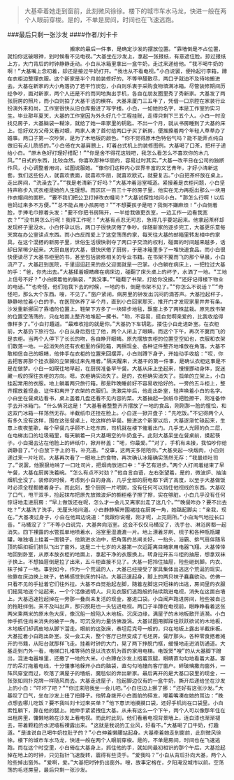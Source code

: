 > 大基牵着她走到窗前，此刻微风徐徐。楼下的城市车水马龙，快进一般在两个人眼前穿梭。是的，不单是房间，时间也在飞速逃跑。

###最后只剩一张沙发
####作者/刘卡卡

						搬家的最后一件事，是确定沙发的摆放位置。“靠墙倒是不占位置，就怕你这破眼神，到时候看不见电视。”大基坐在沙发上，拿起一张报纸，有意遮住脸。掠过报纸上方，大门背后的时钟静静走动。小白从冰箱里拿出一盒牛奶，走过来递给他。“我不喝牛奶的啊！”大基嘴上念叨着，却还是接过牛奶打开。“我也从不看电视。”小白说罢，便拎起行李箱，蹲在衣柜边整理衣服。这个新家是半个月前装修好的，不等甲醛散尽，两口子就迫不及待地搬进去。大基在新家的大小角落扔了若干竹炭包，小白则乐衷于采购食物填满冰箱。尽管装修期间历经争吵，面对新家，两个人还是不约而同地掏出手机，各自在朋友圈里秀了秀新家。大基发了两张厨房的照片，而小白则拍了大基干活的模样。大基来厦门三五年了，凭借一口京腔在家装行业扮演外来和尚，工作室很快从旧仓库搬进了写字楼。小白，一如她的名字，本是工作室的实习生。毕业那年夏天，大基的工作室因为外头好几个工程挂账，走得只剩下三五个人。小白一时没找见房子，大基脑袋一糊涂，就给了她一串家里的钥匙。不出一个月，就从书房睡到了大基的床上。恰好双方父母又看对眼，两家人凑了首付给两口子买了新房，便推搡着两个年轻人草草办了婚事。两口子第一次吵架，是为了木地板的颜色。“你不觉得原木色特俗气吗？能不能弄点纯白做旧有点儿质感的。”小白倚在大基肩膀上，盯着台式机上的装修图例。大基喝了口茶，把杯子递给小白。“原木色好打理好搭配！”“你是舍不得花这钱吧，我怎么看怎么不喜欢你的木几风。”“日式的东西，比较自然。你喜欢那种华丽的，容易过时其实。”大基一改平日在公司的独断作风，小心调整着用词，试图说服她。“像你们这种内心世界丰富的文艺青年，才好小清新这套。我们这些俗人，就喜欢表面，就喜欢华丽，就喜欢欧式，就要复古。”小白把茶杯放在桌上，走出房间，“洗澡去了。”“我是老清新了好吗？”大基冲着浴室喊道。紧接着是衣柜问题，小白坚持声称步入式衣柜是她的人生理想。而区区一百三十平的房子里，他实在无力再抠出那么一块用作衣帽间的面积。“要不我们把公卫打掉改衣帽间？”大基试探性地问小白。“那怎么行啊！以后爸妈过来多不方便。”“总不能占用小孩房吧？”“不想要孩子是吧？我倒不嫌麻烦！”小白侧着脸，手捧毛巾擦着头发：“要不你把书房隔开，一半给我做更衣室，一边工作一边看我宽衣？”“没书房怎么行呢！我得工作呢！”大基有点忍无可忍，急得几乎要站起来。他拿起茶杯却发现杯子里没水。小白怀孕以后，两口子很快厌倦了争吵。伴随新家的逐步完工，大基更乐意每天窝在办公室读点东西。而小白反而爱上了这空荡荡的家，每天往大基的邮箱里转发相中的家具。在这个混搭的新房子里，世俗生活很快剥夺了两口子交流的权利，碰面的时间越来越多，话却日渐稀少起来。大厨自居的大基，很快厌倦了厨房，于是冰箱里多了一堆快速食品。而小白很快便读尽了大基书柜里的书，甚至包括装修相关的专业书籍。在书架不翼而飞的那个早晨，小白流产了。大基赶到医院，千里迢迢赶来的岳父迎面就是一巴掌。小白躺在病床上，一把拉过大基的手：“爸，你先出去。”大基揉着眼睛瘫在病床边，碰翻了床头桌上的杯子，水洒了一地。“工地上信号不好？”小白摸着他的脑袋，“我没事。”“碰翻了书架，打给你没接。”“还好记得楼下物业的电话。”“也奇怪，他们抬我下去的时候，一地的书，倒是书架不见了。”“你怎么不说话？”“奇怪吧，那么大个东西。嗖，不见了。”窗户紧闭，病房里的钟发出沉闷的滴答声。大基捡起杯子，静静地拉着小白的手。在医院休养了半个月，直到小白回家那天，推开门才发现家里井井有条。沙发重新挪回了靠墙的位置上，鞋架下方多了一块碎步地毯，飘窗上多了两株盆栽。原先放书架的位置空荡荡的，只在地面上整齐地堆起一摞书。“哟，不容易，挺自觉啊亲爱的，比我收拾得像样多了。”小白打趣道。“最难收拾的就是你。”大基扔下车钥匙，搂住小白走进卧室。在衣柜前，大基扔下旅行包。小白从身后抱住了他，两个人闭上了眼睛。而这个下午，再次不翼而飞的是衣柜。当两个人停下了长长的吻，各自睁开眼睛。原先摆放衣柜的位置空空如也，衣服和衣架们散落一地。一起消失的还有衣柜里的保险箱，两捆现金、各种证件整齐地堆放在角落。大基不敢相信自己的眼睛，他伸手在衣柜的位置来回摆弄，小白则蹲下身子，开始动手收拾：“哎，你去把客房那个挂衣服的立架搬过来先用着。”隔天醒来，大基干的第一件事，是确认衣柜这事是不是在做梦。小白一如既往地早起，在厨房准备早午餐。大基从床上坐起来，慢慢挪动身体，捉迷藏一般的探往衣柜的方向。嗯，衣柜确实消失了。是的，衣柜确实消失了。孤单的立架上，小白挂起常用的衣服。地上躺着两只旅行箱，那是昨晚睡前好不容易收拾好的。一旁的五斗柜上，整齐摆放着现金、证件和离开了衣架的衣服们。洗漱完毕后，他走出卧室，轻声唤着小白的名字。小白坐在餐桌边看书，桌上盖着几盘还看不见内容的菜。大基抽起一张纸巾把脸擦干，刚准备伸手去开冰箱门。“什么情况这是！”大基看着整整齐齐摆放了一地的食品，刚刚那一脸的惺忪，和这双门冰箱一样荡然无存。半截纸巾还挂在脸上。小白逐一掀开盘子：“先吃饭。”不记得两个人有多久没有这样，围在这张餐桌上，吃这样的早餐。搬进这个新家以后，大基逐渐忙碌起来，生意上夜夜笙歌，每个早餐几乎顾不上吃东西，司机就在楼下催着出门。几乎无人光顾的负二层，在电梯出口的垃圾箱里，每天躺着一只大基喝空的牛奶盒子。此刻大基呆坐在餐桌前，摸起筷子。小白揭去沾在他脸上的碎纸巾，掀开杯盖：“喏，你最爱。”“对了，手机有未接，我怕吵你给调静音了。”小白放下手上的书，补充道。“没事，这两天多陪陪你。”大基夹起一块烟肉，小白则递过来一片吐司。大基再次看了一眼地上的食物，再次确认冰箱确实荡然无存：“我最烦吐司了。”说罢，他狠狠地啃了一口吐司片，把烟肉放进口中：“手艺有进步。”两个人打闹着结束了早午餐，大基在厨房洗着碗。“怎么有点不对劲？”他自言自语，左右张望着。是的，微波炉、抽油烟机全没了。装修的时候，考虑到小白的身高，几乎全部的厨电都下调了高度，以至于大基做饭时必须全程都蜷着身子。而此刻，整个厨房一片明朗，没有任何可以挡住他视线的东西。大基叹了口气，甩干双手，捡起抹布把原先放微波炉的橱柜格子擦了擦，实在够脏。小白几乎没有任何惊讶地走进厨房：“早上做饭还在呢，怎么才一会儿又离家出走了这几个。”“晚餐咋办？要不出去吃？”大基洗了洗手，无厘头地问道。小白静静解开围裙挂在厨房一角，她踮起脚尖：“亲我，现在。”大基凑过身子，小白在他耳边说道：“我跟你说喔，刚才呢，上完厕所。”小白淘气地拉长口音。“马桶没了？”不等小白说完，大基奔向浴室。这会不仅仅马桶没了，洗手台、淋浴房都一起消失。四下裸露的水管孤单地喷着水，浴室里湿漉漉一片。地上漂着牙刷、梳子和各种瓶瓶罐罐，唯独墙上挂着一面镜子。他跳进水泊中，把角落的总闸关好。一抬头，浴霸、排气扇伴随吊顶的铝扣板们排队飞出了窗外，这是二十七岁的大基第一次近距离目睹家用电器飞翔。大基悻悻地回到卧室，从原本放衣柜的地面上，拿起干净的衣服换上。转身拉开五斗柜的抽屉，想拿双袜子换上。不想抽屉倒是拉了出来，五斗柜直接不见了。大基一把拎住抽屉，险些砸到脚。内衣、袜子掉了一地。事到如今，作为一个荒诞的人，大基已经接受了家具集体出逃这个荒诞的现实。他靠在床边换上袜子，依稀感觉到床的抖动。大基迅速起身，脚上的两只袜子蠢蠢欲动，仿佛一只看不见的手扯着它们往外拉。大基不自觉抬起左脚，随着左脚这只短袜的出逃，房间里的衣服们摇晃地逐个站起来，一个个活像透明人。只见衣服们逃跑般的陆续跳进电视，消失在这面白墙上。大基迅速捡起掉在一旁那一叠尚未复活的现金，塞进口袋。小白闻声跑进房间，险些被自己的拖鞋绊倒。来不及叫出声，那只脱鞋也一头钻进电视。两口子半蹲在电视前，眼睁睁看着这张两米乘两米的原木色大床，像沉船一般陷入木地板。沉床边缘，满屋子的木地板散开涟漪。小白伸手抓住尚未消失的被子一角，可沉没的力量仿佛漩涡。大基试图用脚踩住跃跃欲试的木地板，木地板们却调皮地从脚下溜走。眼前的这张床，泰坦尼克号一般的，只在地板上露出半截床板。大基拉着小白跑出卧室。没一会工夫，整个客厅已然变成了毛坯房。餐厅那头，各种零食搭着摊开的书籍，从阳台就那样飞走。挂着时钟的大门，晃了两下挣脱门框，缓慢地走进消防通道。大基走到门外一看，电梯口扎堆等待的是以洗衣机为首的家用电梯。电饭煲“嗖”的从大基脚下蹭出，混进电器堆里，还撒了一地的大米。小白蹲在沙发上抱着双腿，眼睛直勾勾地看着大基。客厅的吊灯拖着电线，十分懂事地躲开小白的脑袋，直勾勾地撞向客厅窗户。碎玻璃撒向窗外，一阵风穿堂而过，吹落了满屋子的墙纸，魔毯似的奔出新家。最后离开的是大基口袋里的现金，一张张如同扑克牌一样随风而去。大基走进屋子，捡起脚边仅有的一盒牛奶，撕开后递给坐在沙发上的小白：“吓坏了吧？”“你过来陪我坐一会儿吧。”小白往边上挪了挪：“还好有这张沙发。”大基叹了口气，坐在沙发上扭了扭脖子。他转身拨开小白面前的碎发，嘟着嘴凑在她的耳边：“晚点想去哪儿吃饭？要不我叫刘卡过来买单？”他下意识地摸摸口袋，还好手机尚在口袋里。小白索性躺下，靠在他的腿上。她伸手紧紧拽住大基。从未有这么一个下午，两个人可以像那年住在出租房里，慵懒地赖在沙发上看电视。而此时此刻，他们看着电视背景墙上，连白漆也渐渐褪去，带着颗粒的水泥墙板裸露出来。“这就是我说的工业风，好看不。”大基喝了口牛奶，打趣道。“是谁说自己喝牛奶拉肚子的？”小白伸着懒腰站起身。大基牵着她走到窗前，此刻微风徐徐。楼下的城市车水马龙，快进一般在两个人眼前穿梭。是的，不单是房间，时间也在飞速逃跑。而在这个时空里，小白倚在大基身上，抓住他的手，就如同最初相识的那个午后。大基捡起掉在地上的时钟，只见指针飞速旋转，震得有些烫手。“爱我吗？”小白从背后扑向大基，两个人险些掉出窗外。“爱啊，爱。”大基把时钟扔出窗外。嗖，故事定格在，夕阳淹没城市以前。空荡荡的毛坯房里，最后只剩一张沙发。			  		